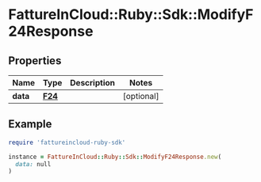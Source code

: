 # FattureInCloud::Ruby::Sdk::ModifyF24Response

## Properties

| Name | Type | Description | Notes |
| ---- | ---- | ----------- | ----- |
| **data** | [**F24**](F24.md) |  | [optional] |

## Example

```ruby
require 'fattureincloud-ruby-sdk'

instance = FattureInCloud::Ruby::Sdk::ModifyF24Response.new(
  data: null
)
```

